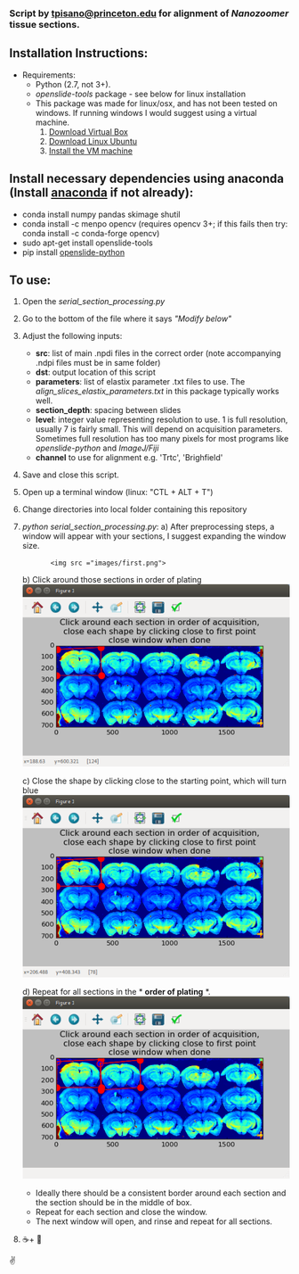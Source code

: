 ### Script by tpisano@princeton.edu for alignment of *Nanozoomer* tissue sections.

## Installation Instructions:
  * Requirements:
    * Python (2.7, not 3+).
	* *openslide-tools* package - see below for linux installation
	* This package was made for linux/osx, and has not been tested on windows. If running windows I would suggest using a virtual machine.
		1. [Download Virtual Box](https://www.virtualbox.org/wiki/Downloads)
		2. [Download Linux Ubuntu](https://www.ubuntu.com/download)
		3. [Install the VM machine](http://www.instructables.com/id/How-to-install-Linux-on-your-Windows/)

## Install necessary dependencies using anaconda (Install [anaconda](https://www.anaconda.com/download/) if not already):
  * conda install numpy pandas skimage shutil
  * conda install -c menpo opencv (requires opencv 3+; if this fails then try: conda install -c conda-forge opencv)
  * sudo apt-get install openslide-tools
  * pip install [openslide-python](https://openslide.org/api/python/)

## To use:
  1. Open the *serial_section_processing.py*
  2. Go to the bottom of the file where it says *"Modify below"*
  3. Adjust the following inputs:
        * **src**: list of main .npdi files in the correct order (note accompanying .ndpi files must be in same folder)
        * **dst**: output location of this script
        * **parameters**: list of elastix parameter .txt files to use. The *align_slices_elastix_parameters.txt* in this package typically works well.
        * **section_depth**: spacing between slides
        * **level**: integer value representing resolution to use. 1 is full resolution, usually 7 is fairly small. This will depend on acquisition parameters. Sometimes full resolution has too many pixels for most programs like *openslide-python* and *ImageJ/Fiji*
        * **channel** to use for alignment e.g. 'Trtc', 'Brighfield'
  4. Save and close this script.
  5. Open up a terminal window (linux: "CTL + ALT + T")
  6. Change directories into local folder containing this repository
  7. *python serial_section_processing.py*:
        	a) After preprocessing steps, a window will appear with your sections, I suggest expanding the window size. 

                <img src ="images/first.png">

		b) Click around those sections in order of plating
		<img src ="images/second.png">

		c) Close the shape by clicking close to the starting point, which will turn blue
		<img src ="images/third.png">

		d) Repeat for all sections in the * **order of plating** *.
		<img src ="images/fourth.png">
        * Ideally there should be a consistent border around each section and the section should be in the middle of box.
        * Repeat for each section and close the window.
        * The next window will open, and rinse and repeat for all sections.
  8. :coffee:+ :pray:





:v:
